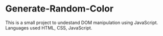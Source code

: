 # Generate-Random-Color
This is a small project to undestand DOM manipulation using JavaScript. Languages used HTML, CSS, JavaScript.
